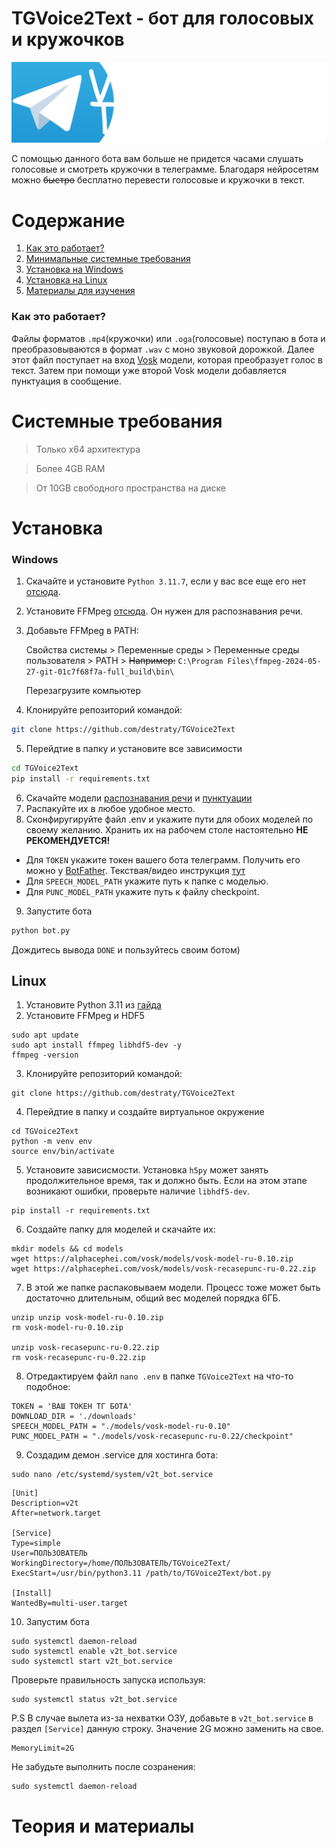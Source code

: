 # TGVoice2Text - бот для голосовых и кружочков
![Logo](https://github.com/destraty/TGVoice2Text/blob/master/assets/v2t.png?raw=true)

С помощью данного бота вам больше не придется часами слушать голосовые и смотреть кружочки в телеграмме. Благодаря нейросетям можно ~~быстро~~ бесплатно перевести голосовые и кружочки в текст.

# Содержание 
1. [Как это работает?](https://github.com/destraty/TGVoice2Text/tree/master?tab=readme-ov-file#%D0%BA%D0%B0%D0%BA-%D1%8D%D1%82%D0%BE-%D1%80%D0%B0%D0%B1%D0%BE%D1%82%D0%B0%D0%B5%D1%82)
2. [Минимальные системные требования](https://github.com/destraty/TGVoice2Text/tree/master?tab=readme-ov-file#%D1%81%D0%B8%D1%81%D1%82%D0%B5%D0%BC%D0%BD%D1%8B%D0%B5-%D1%82%D1%80%D0%B5%D0%B1%D0%BE%D0%B2%D0%B0%D0%BD%D0%B8%D1%8F)
3. [Установка на Windows](https://github.com/destraty/TGVoice2Text/tree/master?tab=readme-ov-file#windows)
4. [Установка на Linux](https://github.com/destraty/TGVoice2Text/tree/master?tab=readme-ov-file#linux)
5. [Материалы для изучения]()

### Как это работает?
Файлы форматов ```.mp4```(кружочки) или ```.oga```(голосовые) поступаю в бота и преобразовываются в формат ```.wav``` с моно звуковой дорожкой. Далее этот файл поступает на вход [Vosk](https://alphacephei.com/vosk/index.ru) модели, которая преобразует голос в текст. Затем при помощи уже второй Vosk модели добавляется пунктуация в сообщение. 

# Системные требования
>Только x64 архитектура

>Более 4GB RAM

>От 10GB свободного пространства на диске

# Установка
### Windows
1. Скачайте и установите ```Python 3.11.7```, если у вас все еще его нет [отсюда](https://www.python.org/downloads/release/python-3117/).
2. Установите FFMpeg [отсюда](https://www.ffmpeg.org/download.html#build-windows). Он нужен для распознавания речи.
3. Добавьте FFMpeg в PATH:

   Свойства системы > Переменные среды > Переменные среды пользователя > PATH > ~~Например:~~ ```C:\Program Files\ffmpeg-2024-05-27-git-01c7f68f7a-full_build\bin\```
   
   Перезагрузите компьютер

4. Клонируйте репозиторий командой:
```bash
git clone https://github.com/destraty/TGVoice2Text
```
5. Перейдтие в папку и установите все зависимости
```bash
cd TGVoice2Text
pip install -r requirements.txt
```
6. Скачайте модели [распознавания речи](https://alphacephei.com/vosk/models/vosk-model-ru-0.10.zip) и [пунктуации](https://alphacephei.com/vosk/models/vosk-recasepunc-ru-0.22.zip)
7. Распакуйте их в любое удобное место.
8. Сконфиругируйте файл .env и укажите пути для обоих моделей по своему желанию. Хранить их на рабочем столе настоятельно **НЕ РЕКОМЕНДУЕТСЯ!**
- Для ```TOKEN``` укажите токен вашего бота телеграмм. Получить его можно у [BotFather](https://t.me/botfather). Текствая/видео инструкция [тут](https://help.zoho.com/portal/en/kb/desk/support-channels/instant-messaging/telegram/articles/telegram-integration-with-zoho-desk#How_to_create_a_Telegram_Bot)
- Для ```SPEECH_MODEL_PATH``` укажите путь к папке с моделью.
- Для ```PUNC_MODEL_PATH``` укажите путь к файлу checkpoint.

9. Запустите бота
```bash
python bot.py
```
Дождитесь вывода ```DONE``` и пользуйтесь своим ботом)

## Linux
1. Установите Python 3.11 из [гайда](https://www.linuxcapable.com/how-to-install-python-3-11-on-ubuntu-linux/)
2. Установите FFMpeg и HDF5 
```shell
sudo apt update
sudo apt install ffmpeg libhdf5-dev -y
ffmpeg -version
```

3. Клонируйте репозиторий командой:
```shell
git clone https://github.com/destraty/TGVoice2Text
```

4. Перейдтие в папку и создайте виртуальное окружение
```shell
cd TGVoice2Text
python -m venv env
source env/bin/activate
```

5. Установите зависисмости. Установка ```h5py``` может занять продолжительное время, так и должно быть. Если на этом этапе возникают ошибки, проверьте наличие ```libhdf5-dev```.
```shell
pip install -r requirements.txt
```

6. Создайте папку для моделей и скачайте их:
```shell 
mkdir models && cd models
wget https://alphacephei.com/vosk/models/vosk-model-ru-0.10.zip
wget https://alphacephei.com/vosk/models/vosk-recasepunc-ru-0.22.zip
```
7. В этой же папке распаковываем модели. Процесс тоже может быть достаточно длительным, общий вес моделей порядка 6ГБ.
```shell
unzip unzip vosk-model-ru-0.10.zip
rm vosk-model-ru-0.10.zip

unzip vosk-recasepunc-ru-0.22.zip
rm vosk-recasepunc-ru-0.22.zip

```
8. Отредактируем файл ```nano .env``` в папке ```TGVoice2Text``` на что-то подобное:
```shell
TOKEN = 'ВАШ ТОКЕН ТГ БОТА'
DOWNLOAD_DIR = './downloads'
SPEECH_MODEL_PATH = "./models/vosk-model-ru-0.10"
PUNC_MODEL_PATH = "./models/vosk-recasepunc-ru-0.22/checkpoint"
```
9. Создадим демон .service для хостинга бота:
```shell
sudo nano /etc/systemd/system/v2t_bot.service
```
```shell
[Unit]
Description=v2t
After=network.target

[Service]
Type=simple
User=ПОЛЬЗОВАТЕЛЬ
WorkingDirectory=/home/ПОЛЬЗОВАТЕЛЬ/TGVoice2Text/
ExecStart=/usr/bin/python3.11 /path/to/TGVoice2Text/bot.py

[Install]
WantedBy=multi-user.target
```
10. Запустим бота
```shell
sudo systemctl daemon-reload
sudo systemctl enable v2t_bot.service
sudo systemctl start v2t_bot.service
```
Проверьте правильность запуска используя:
```shell
sudo systemctl status v2t_bot.service
```

P.S В случае вылета из-за нехватки ОЗУ, добавьте в ```v2t_bot.service``` в раздел ```[Service]``` данную строку. Значение 2G можно заменить на свое.
```shell
MemoryLimit=2G
```
Не забудьте выполнить после созранения:
```shell
sudo systemctl daemon-reload
```
# Теория и материалы
